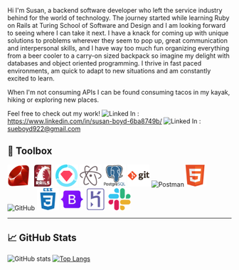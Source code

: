 
Hi I'm Susan, a backend software developer who left the service industry behind for the world of technology. The journey started while learning Ruby on Rails at Turing School of Software and Design and I am looking forward to seeing where I can take it next. I have a knack for coming up with unique solutions to problems wherever they seem to pop up, great communication and interpersonal skills, and I have way too much fun organizing everything from a beer cooler to a carry-on sized backpack so imagine my delight with databases and object oriented programming. I thrive in fast paced environments, am quick to adapt to new situations and am constantly excited to learn.

When I'm not consuming APIs I can be found consuming tacos in my kayak, hiking or exploring new places. 

Feel free to check out my work! 
<img src="https://www.vectorlogo.zone/logos/linkedin/linkedin-ar21.svg" alt="Linked In" width="30" height="30"/> : https://www.linkedin.com/in/susan-boyd-6ba8749b/
<img src="https://www.vectorlogo.zone/logos/gmail/gmail-ar21.svg" alt="Linked In" width="30" height="30"/> : sueboyd922@gmail.com


## 🧰 Toolbox

<img src="https://github.com/devicons/devicon/blob/master/icons/ruby/ruby-original.svg" alt="Ruby" width="50" height="50"/> <img src="https://github.com/devicons/devicon/blob/master/icons/rails/rails-original-wordmark.svg" alt="Rails" width="50" height="50"/> <img src="https://github.com/devicons/devicon/blob/master/icons/rspec/rspec-original.svg" alt="RSpec" width="50" height="50"/> <img src="https://github.com/devicons/devicon/blob/master/icons/atom/atom-original.svg" alt="Atom" width="50" height="50"/> <img src="https://github.com/devicons/devicon/blob/master/icons/postgresql/postgresql-original-wordmark.svg" alt="PostgreSQL" width="50" height="50"/> <img src="https://github.com/devicons/devicon/blob/master/icons/git/git-original-wordmark.svg" alt="Git" width="50" height="50"/> <img src="https://www.vectorlogo.zone/logos/getpostman/getpostman-icon.svg" alt="Postman" width="50" height="50"/><img src="https://github.com/devicons/devicon/blob/master/icons/html5/html5-original.svg" alt="HTML" width="50" height="50"/> <img src="https://www.vectorlogo.zone/logos/github/github-tile.svg" alt="GitHub" width="50" height="50"/> <img src="https://github.com/devicons/devicon/blob/master/icons/css3/css3-plain-wordmark.svg" alt="CSS" width="50" height="50"/> <img src="https://github.com/devicons/devicon/blob/master/icons/bootstrap/bootstrap-original.svg" alt="Bootstrap" width="50" height="50"/> <img src="https://github.com/devicons/devicon/blob/master/icons/heroku/heroku-original.svg" alt="Heroku" width="50" height="50"/> <img src="https://github.com/devicons/devicon/blob/master/icons/slack/slack-original.svg" alt="Slack" width="50" height="50"/> 



---

## &#x1f4c8; GitHub Stats

![GitHub stats](https://github-readme-stats.vercel.app/api?username=sueboyd922&show_icons=true&theme=tokyonight) [![Top Langs](https://github-readme-stats.vercel.app/api/top-langs/?username=sueboyd922&hide=java&theme=tokyonight)](https://github.com/anuraghazra/github-readme-stats) 


